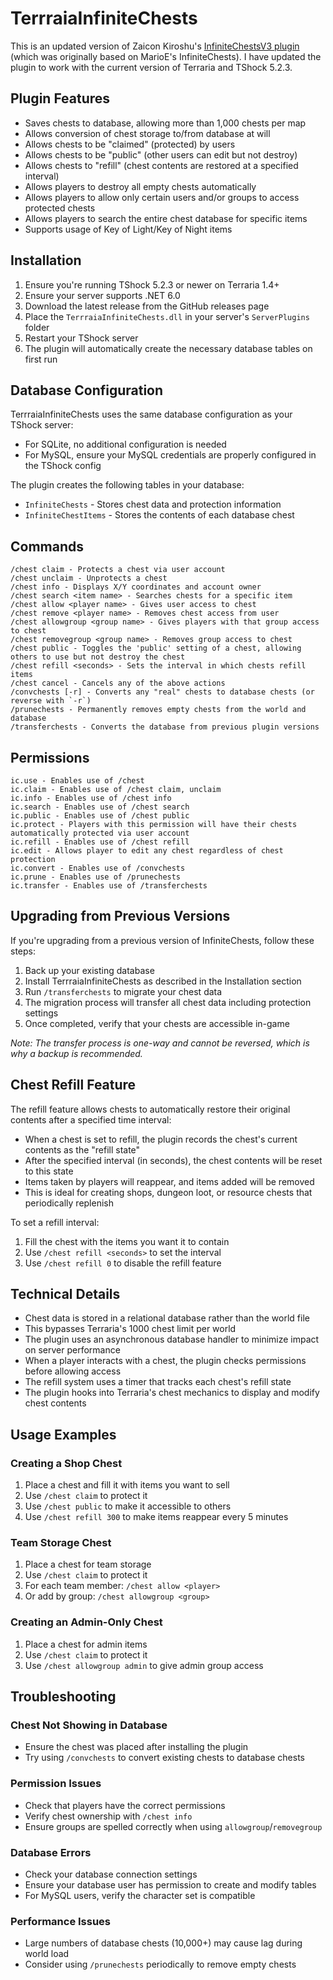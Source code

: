 # TerrraiaInfiniteChests

This is an updated version of Zaicon Kiroshu's [InfiniteChestsV3 plugin](https://github.com/Zaicon/InfiniteChestsV3) (which was originally based on MarioE's InfiniteChests).
I have updated the plugin to work with the current version of Terraria and TShock 5.2.3.

## Plugin Features

- Saves chests to database, allowing more than 1,000 chests per map
- Allows conversion of chest storage to/from database at will
- Allows chests to be "claimed" (protected) by users
- Allows chests to be "public" (other users can edit but not destroy)
- Allows chests to "refill" (chest contents are restored at a specified interval)
- Allows players to destroy all empty chests automatically
- Allows players to allow only certain users and/or groups to access protected chests
- Allows players to search the entire chest database for specific items
- Supports usage of Key of Light/Key of Night items

## Installation

1. Ensure you're running TShock 5.2.3 or newer on Terraria 1.4+
2. Ensure your server supports .NET 6.0
3. Download the latest release from the GitHub releases page
4. Place the `TerrraiaInfiniteChests.dll` in your server's `ServerPlugins` folder
5. Restart your TShock server
6. The plugin will automatically create the necessary database tables on first run

## Database Configuration

TerrraiaInfiniteChests uses the same database configuration as your TShock server:

- For SQLite, no additional configuration is needed
- For MySQL, ensure your MySQL credentials are properly configured in the TShock config

The plugin creates the following tables in your database:

- `InfiniteChests` - Stores chest data and protection information
- `InfiniteChestItems` - Stores the contents of each database chest

## Commands

```
/chest claim - Protects a chest via user account
/chest unclaim - Unprotects a chest
/chest info - Displays X/Y coordinates and account owner
/chest search <item name> - Searches chests for a specific item
/chest allow <player name> - Gives user access to chest
/chest remove <player name> - Removes chest access from user
/chest allowgroup <group name> - Gives players with that group access to chest
/chest removegroup <group name> - Removes group access to chest
/chest public - Toggles the 'public' setting of a chest, allowing others to use but not destroy the chest
/chest refill <seconds> - Sets the interval in which chests refill items
/chest cancel - Cancels any of the above actions
/convchests [-r] - Converts any "real" chests to database chests (or reverse with `-r`)
/prunechests - Permanently removes empty chests from the world and database
/transferchests - Converts the database from previous plugin versions
```

## Permissions

```
ic.use - Enables use of /chest
ic.claim - Enables use of /chest claim, unclaim
ic.info - Enables use of /chest info
ic.search - Enables use of /chest search
ic.public - Enables use of /chest public
ic.protect - Players with this permission will have their chests automatically protected via user account
ic.refill - Enables use of /chest refill
ic.edit - Allows player to edit any chest regardless of chest protection
ic.convert - Enables use of /convchests
ic.prune - Enables use of /prunechests
ic.transfer - Enables use of /transferchests
```

## Upgrading from Previous Versions

If you're upgrading from a previous version of InfiniteChests, follow these steps:

1. Back up your existing database
2. Install TerrraiaInfiniteChests as described in the Installation section
3. Run `/transferchests` to migrate your chest data
4. The migration process will transfer all chest data including protection settings
5. Once completed, verify that your chests are accessible in-game

_Note: The transfer process is one-way and cannot be reversed, which is why a backup is recommended._

## Chest Refill Feature

The refill feature allows chests to automatically restore their original contents after a specified time interval:

- When a chest is set to refill, the plugin records the chest's current contents as the "refill state"
- After the specified interval (in seconds), the chest contents will be reset to this state
- Items taken by players will reappear, and items added will be removed
- This is ideal for creating shops, dungeon loot, or resource chests that periodically replenish

To set a refill interval:

1. Fill the chest with the items you want it to contain
2. Use `/chest refill <seconds>` to set the interval
3. Use `/chest refill 0` to disable the refill feature

## Technical Details

- Chest data is stored in a relational database rather than the world file
- This bypasses Terraria's 1000 chest limit per world
- The plugin uses an asynchronous database handler to minimize impact on server performance
- When a player interacts with a chest, the plugin checks permissions before allowing access
- The refill system uses a timer that tracks each chest's refill state
- The plugin hooks into Terraria's chest mechanics to display and modify chest contents

## Usage Examples

### Creating a Shop Chest

1. Place a chest and fill it with items you want to sell
2. Use `/chest claim` to protect it
3. Use `/chest public` to make it accessible to others
4. Use `/chest refill 300` to make items reappear every 5 minutes

### Team Storage Chest

1. Place a chest for team storage
2. Use `/chest claim` to protect it
3. For each team member: `/chest allow <player>`
4. Or add by group: `/chest allowgroup <group>`

### Creating an Admin-Only Chest

1. Place a chest for admin items
2. Use `/chest claim` to protect it
3. Use `/chest allowgroup admin` to give admin group access

## Troubleshooting

### Chest Not Showing in Database

- Ensure the chest was placed after installing the plugin
- Try using `/convchests` to convert existing chests to database chests

### Permission Issues

- Check that players have the correct permissions
- Verify chest ownership with `/chest info`
- Ensure groups are spelled correctly when using `allowgroup`/`removegroup`

### Database Errors

- Check your database connection settings
- Ensure your database user has permission to create and modify tables
- For MySQL users, verify the character set is compatible

### Performance Issues

- Large numbers of database chests (10,000+) may cause lag during world load
- Consider using `/prunechests` periodically to remove empty chests

